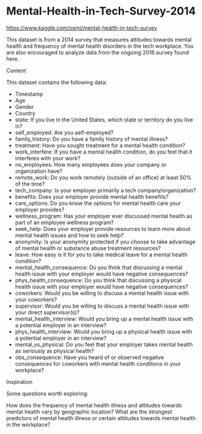 # Mental-Health-in-Tech-Survey-2014

https://www.kaggle.com/osmi/mental-health-in-tech-survey

This dataset is from a 2014 survey that measures attitudes towards mental health and frequency of mental health disorders in the tech workplace. You are also encouraged to analyze data from the ongoing 2016 survey found here.

Content

This dataset contains the following data:
* Timestamp
* Age
* Gender
* Country
* state: If you live in the United States, which state or territory do you live in?
* self_employed: Are you self-employed?
* family_history: Do you have a family history of mental illness?
* treatment: Have you sought treatment for a mental health condition?
* work_interfere: If you have a mental health condition, do you feel that it interferes with your work?
* no_employees: How many employees does your company or organization have?
* remote_work: Do you work remotely (outside of an office) at least 50% of the time?
* tech_company: Is your employer primarily a tech company/organization?
* benefits: Does your employer provide mental health benefits?
* care_options: Do you know the options for mental health care your employer provides?
* wellness_program: Has your employer ever discussed mental health as part of an employee wellness program?
* seek_help: Does your employer provide resources to learn more about mental health issues and how to seek help?
* anonymity: Is your anonymity protected if you choose to take advantage of mental health or substance abuse treatment resources?
* leave: How easy is it for you to take medical leave for a mental health condition?
* mental_health_consequence: Do you think that discussing a mental health issue with your employer would have negative consequences?
* phys_health_consequence: Do you think that discussing a physical health issue with your employer would have negative consequences?
* coworkers: Would you be willing to discuss a mental health issue with your coworkers?
* supervisor: Would you be willing to discuss a mental health issue with your direct supervisor(s)?
* mental_health_interview: Would you bring up a mental health issue with a potential employer in an interview?
* phys_health_interview: Would you bring up a physical health issue with a potential employer in an interview?
* mental_vs_physical: Do you feel that your employer takes mental health as seriously as physical health?
* obs_consequence: Have you heard of or observed negative consequences for coworkers with mental health conditions in your workplace?

Inspiration

Some questions worth exploring:

How does the frequency of mental health illness and attitudes towards mental health vary by geographic location?
What are the strongest predictors of mental health illness or certain attitudes towards mental health in the workplace?
